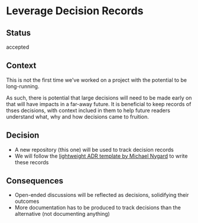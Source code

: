 # Leverage Decision Records

## Status

accepted

## Context

This is not the first time we've worked on a project with the potential to be long-running.

As such, there is potential that large decisions will need to be made early on that will have impacts in a far-away future. It is beneficial to keep records of thses decisions, with context inclued in them to help future readers understand what, why and how decisions came to fruition.

## Decision

- A new repository (this one) will be used to track decision records
- We will follow the [lightweight ADR template by Michael Nygard](https://github.com/joelparkerhenderson/architecture-decision-record/blob/main/templates/decision-record-template-by-michael-nygard/index.md) to write these records

## Consequences

- Open-ended discussions will be reflected as decisions, solidifying their outcomes
- More documentation has to be produced to track decisions than the alternative (not documenting anything)
